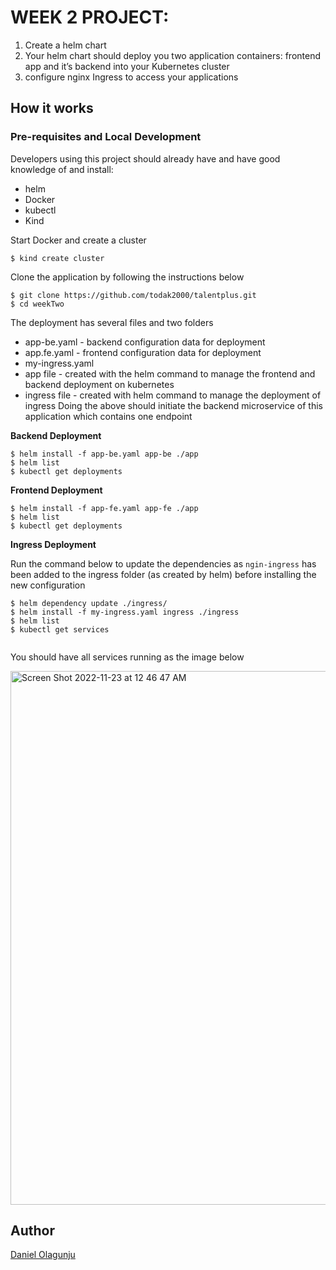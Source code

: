 # WEEK 2 PROJECT:

1. Create a helm chart
2. Your helm chart should deploy you two application containers: frontend app and it’s backend into your Kubernetes cluster
3. configure nginx Ingress to access your applications

## How it works

### Pre-requisites and Local Development

Developers using this project should already have and have good knowledge of and install:

- helm
- Docker
- kubectl
- Kind

Start Docker and create a cluster

```
$ kind create cluster

```

Clone the application by following the instructions below

```
$ git clone https://github.com/todak2000/talentplus.git
$ cd weekTwo

```

The deployment has several files and two folders

- app-be.yaml - backend configuration data for deployment
- app.fe.yaml - frontend configuration data for deployment
- my-ingress.yaml
- app file - created with the helm command to manage the frontend and backend deployment on kubernetes
- ingress file - created with helm command to manage the deployment of ingress
  Doing the above should initiate the backend microservice of this application which contains one endpoint

**Backend Deployment**

```
$ helm install -f app-be.yaml app-be ./app
$ helm list
$ kubectl get deployments

```

**Frontend Deployment**

```
$ helm install -f app-fe.yaml app-fe ./app
$ helm list
$ kubectl get deployments

```

**Ingress Deployment**

Run the command below to update the dependencies as `ngin-ingress` has been added to the ingress folder (as created by helm) before installing the new configuration

```
$ helm dependency update ./ingress/
$ helm install -f my-ingress.yaml ingress ./ingress
$ helm list
$ kubectl get services


```

You should have all services running as the image below

<img width="854" alt="Screen Shot 2022-11-23 at 12 46 47 AM" src="https://user-images.githubusercontent.com/26861798/203443610-16792996-c6fb-4256-88a7-0e799be4769f.png">

## Author

[Daniel Olagunju](https://github.com/todak2000)
